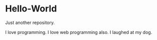 # Hello-World
Just another repository.

I love programming. I love web programming also. I laughed at my dog.
